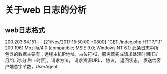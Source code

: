 关于web 日志的分析
==

web日志格式
--

200.203.64.151 - - [21/Nov/2017:15:50:00 +0800] "GET /index.php HTTP/1.1" 200 1961 Mozilla/4.0 (compatible; MSIE 9.0; Windows NT 6.1)
此条日志中所包含的数据主要有：远程主机IP地址，占位符\*2，服务器完成请求处理时间[日/月/年:时:分:秒 +时区]，请求方法， 请求资源URL， 协议， 返回状态， 发送给客户端总字节数，UserAgent

